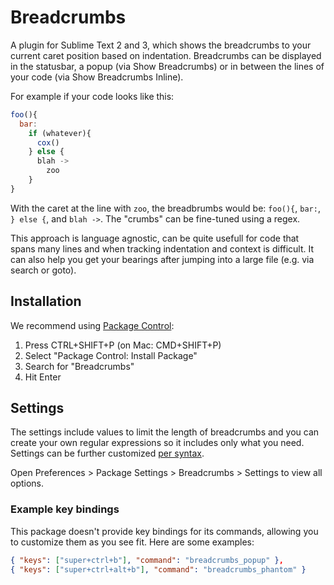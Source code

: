 # Breadcrumbs
A plugin for Sublime Text 2 and 3, which shows the breadcrumbs to your current caret position based on indentation.
Breadcrumbs can be displayed in the statusbar, a popup (via Show Breadcrumbs) or in between the lines of your code (via Show Breadcrumbs Inline).

For example if your code looks like this:

```javascript
foo(){
  bar:
    if (whatever){
      cox()
    } else {
      blah ->
        zoo
    }
}
```

With the caret at the line with `zoo`, the breadbrumbs would be:
`foo(){`, `bar:`, `} else {`, and `blah ->`. The "crumbs" can be fine-tuned using a regex.

This approach is language agnostic, can be quite usefull for code that spans many lines and when tracking indentation and context is difficult. It can also help you get your bearings after jumping into a large file (e.g. via search or goto).

## Installation

We recommend using [Package Control](https://packagecontrol.io/):

1. Press CTRL+SHIFT+P (on Mac: CMD+SHIFT+P)
2. Select "Package Control: Install Package"
3. Search for "Breadcrumbs"
4. Hit Enter

## Settings

The settings include values to limit the length of breadcrumbs and you can create your own regular expressions so it includes only what you need. Settings can be further customized [per syntax](https://www.sublimetext.com/docs/3/settings.html).

Open Preferences > Package Settings > Breadcrumbs > Settings to view all options. 

### Example key bindings

This package doesn't provide key bindings for its commands, allowing you to customize them as you see fit. Here are some examples:

```json
{ "keys": ["super+ctrl+b"], "command": "breadcrumbs_popup" },
{ "keys": ["super+ctrl+alt+b"], "command": "breadcrumbs_phantom" }
```

